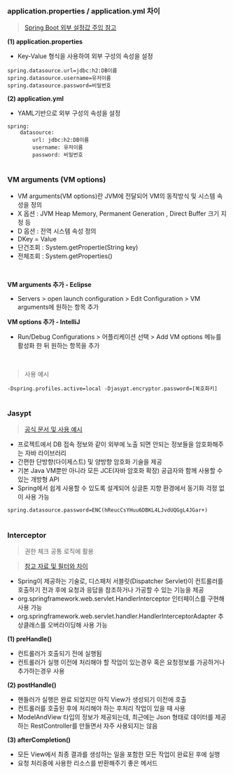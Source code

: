 ### application.properties / application.yml 차이
> [Spring Boot 외부 설정값 주입 참고](https://github.com/nhkiiim/code-repository/wiki/Spring#spring-boot-%EC%99%B8%EB%B6%80%EC%97%90%EC%84%9C-%EC%84%A4%EC%A0%95-%EC%A3%BC%EC%9E%85%ED%95%98%EA%B8%B0-springprofilesactive)

__(1) application.properties__
- Key-Value 형식을 사용하여 외부 구성의 속성을 설정
```
spring.datasource.url=jdbc:h2:DB이름
spring.datasource.username=유저이름
spring.datasource.password=비밀번호
```

__(2) application.yml__
- YAML기반으로 외부 구성의 속성을 설정
```
spring:
    datasource:
        url: jdbc:h2:DB이름
        username: 유저이름
		password: 비밀번호
```

#
### VM arguments (VM options)
- VM arguments(VM options)란 JVM에 전달되어 VM의 동작방식 및 시스템 속성을 정의
- X 옵션 : JVM Heap Memory, Permanent Generation , Direct Buffer 크기 지정 등
- D 옵션 : 전역 시스템 속성 정의
- DKey = Value
- 단건조회 : System.getPropertie(String key)
- 전체조회 : System.getProperties()

<br>

__VM arguments 추가 - Eclipse__
- Servers > open launch configuration > Edit Configuration > VM arguments에 원하는 항목 추가

__VM options 추가 - IntelliJ__
- Run/Debug Configurations > 어플리케이션 선택 > Add VM options 메뉴를 활성화 한 뒤 원하는 항목을 추가

<br>

> 사용 예시
```
-Dspring.profiles.active=local -Djasypt.encryptor.password=[복호화키]
```

#
### Jasypt
> [공식 문서 및 사용 예시](https://github.com/nhkiiim/code-repository/wiki/Spring#jasypt)
- 프로젝트에서 DB 접속 정보와 같이 외부에 노출 되면 안되는 정보들을 암호화해주는 자바 라이브러리
- 간편한 단방향(다이제스트) 및 양방향 암호화 기술을 제공
- 기본 Java VM뿐만 아니라 모든 JCE(자바 암호화 확장) 공급자와 함께 사용할 수 있는 개방형 API
-  Spring에서 쉽게 사용할 수 있도록 설계되어 싱글톤 지향 환경에서 동기화 걱정 없이 사용 가능
```
spring.datasource.password=ENC(hReucCsYHuu6DBKL4LJvdUQGgL4JGar+)
```

#
### Interceptor
> 권한 체크 공통 로직에 활용

> [참고 자료 및 필터와 차이](https://github.com/nhkiiim/code-repository/wiki/Spring#interceptor)

- Spring이 제공하는 기술로, 디스패처 서블릿(Dispatcher Servlet)이 컨트롤러를 호출하기 전과 후에 요청과 응답을 참조하거나 가공할 수 있는 기능을 제공
- org.springframework.web.servlet.HandlerInterceptor 인터페이스를 구현해 사용 가능
- org.springframework.web.servlet.handler.HandlerInterceptorAdapter 추상클래스를 오버라이딩해 사용 가능

__(1) preHandle()__
- 컨트롤러가 호출되기 전에 실행됨
- 컨트롤러가 실행 이전에 처리해야 할 작업이 있는경우 혹은 요청정보를 가공하거나 추가하는경우 사용

__(2) postHandle()__
- 핸들러가 실행은 완료 되었지만 아직 View가 생성되기 이전에 호출
- 컨트롤러를 호출된 후에 처리해야 하는 후처리 작업이 있을 때 사용
- ModelAndView 타입의 정보가 제공되는데, 최근에는 Json 형태로 데이터를 제공하는 RestController를 만들면서 자주 사용되지는 않음

__(3) afterCompletion()__
- 모든 View에서 최종 결과를 생성하는 일을 포함한 모든 작업이 완료된 후에 실행
- 요청 처리중에 사용한 리소스를 반환해주기 좋은 메서드

